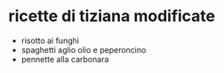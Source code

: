 # ricette di tiziana modificate
* risotto ai funghi
* spaghetti aglio olio e peperoncino
* pennette alla carbonara

